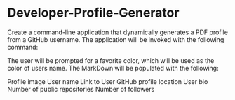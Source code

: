 
# Developer-Profile-Generator
Create a command-line application that dynamically generates a PDF profile from a GitHub username. The application will be invoked with the following command:

The user will be prompted for a favorite color, which will be used as the color of users name.
The  MarkDown will be populated with the following:

Profile image
User name
Link to User GitHub profile
location
User bio
Number of public repositories
Number of followers
